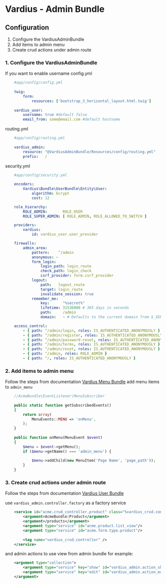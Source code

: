 Vardius - Admin Bundle
======================================

Configuration
----------------
1. Configure the VardiusAdminBundle
2. Add items to admin menu
3. Create crud actions under admin route

### 1. Configure the VardiusAdminBundle

If you want to enable username
config.yml

``` yaml
    #app/config/config.yml
    
    twig:
        form:
            resources: ['bootstrap_3_horizontal_layout.html.twig']
    
    vardius_user:
        username: true #default false
        email_from: some@email.com #default hostname
```
        
routing.yml

``` yaml
    #app/config/routing.yml
    
    vardius_admin:
        resource: "@VardiusAdminBundle/Resources/config/routing.yml"
        prefix:   /
```
        
security.yml

``` yaml
    #app/config/security.yml
    
    encoders:
        Vardius\Bundle\UserBundle\Entity\User:
            algorithm: bcrypt
            cost: 12

    role_hierarchy:
        ROLE_ADMIN:       ROLE_USER
        ROLE_SUPER_ADMIN: [ ROLE_ADMIN, ROLE_ALLOWED_TO_SWITCH ]

    providers:
        vardius:
            id: vardius_user.user_provider

    firewalls:
        admin_area:
            pattern:    ^/admin
            anonymous: ~
            form_login:
                login_path: login_route
                check_path: login_check
                csrf_provider: form.csrf_provider
            logout:
                path:   logout_route
                target: login_route
                invalidate_session: true
            remember_me:
                key:      "%secret%"
                lifetime: 31536000 # 365 days in seconds
                path:     /admin
                domain:   ~ # Defaults to the current domain from $_SERVER

    access_control:
        - { path: ^/admin/login, roles: IS_AUTHENTICATED_ANONYMOUSLY }
        - { path: ^/admin/register, roles: IS_AUTHENTICATED_ANONYMOUSLY }
        - { path: ^/admin/password-reset, roles: IS_AUTHENTICATED_ANONYMOUSLY }
        - { path: ^/admin/terms, roles: IS_AUTHENTICATED_ANONYMOUSLY }
        - { path: ^/admin/reset, roles: IS_AUTHENTICATED_ANONYMOUSLY }
        - { path: ^/admin, roles: ROLE_ADMIN }
        - { path: ^/, roles: IS_AUTHENTICATED_ANONYMOUSLY }
```

### 2. Add items to admin menu
Follow the steps from documentation [Vardius Menu Bundle](https://github.com/Vardius/menu-bundle)
add menu items to `admin_menu`

``` php
    //AcmeBundle\EventListener\MenuSubscriber
    
    public static function getSubscribedEvents()
    {
        return array(
            MenuEvents::MENU => 'onMenu',
        );
    }
    
    public function onMenu(MenuEvent $event)
    {
        $menu = $event->getMenu();
        if ($menu->getName() === 'admin_menu') {
    
            $menu->addChild(new MenuItem('Page Name', 'page_path'));
        }
    }
```

### 3. Create crud actions under admin route
Follow the steps from documentation [Vardius User Bundle](https://github.com/Vardius/user-bundle)

use `vardius_admin.controller.factory` as a factory service

``` xml
    <service id="acme.crud_controller.product" class="%vardius_crud.controller.class%" factory-service="vardius_admin.controller.factory" factory-method="get">
        <argument>AcmeBundle:Product</argument>
        <argument>/products</argument>
        <argument type="service" id="acme.product.list_view"/>
        <argument type="service" id="acme.form.type.product"/>
    
        <tag name="vardius_crud.controller" />
    </service>
```

and admin actions to use view from admin bundle for example:

``` xml
    <argument type="collection">
        <argument type="service" key="show" id="vardius_admin.action_show"/>
        <argument type="service" key="edit" id="vardius_admin.action_edit"/>
    </argument>
```
